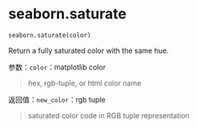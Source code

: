 # seaborn.saturate

```py
seaborn.saturate(color)
```

Return a fully saturated color with the same hue.

参数：`color`：matplotlib color

> hex, rgb-tuple, or html color name


返回值：`new_color`：rgb tuple

> saturated color code in RGB tuple representation

